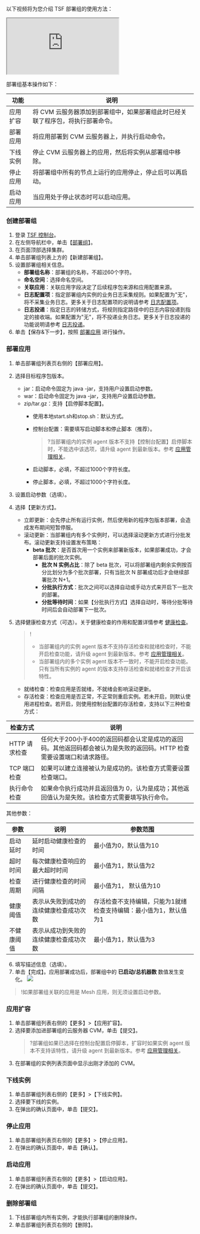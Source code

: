 以下视频将为您介绍 TSF 部署组的使用方法：

<div class="doc-video-mod"><iframe src="https://cloud.tencent.com/edu/learning/quick-play/2039-24421?source=gw.doc.media&withPoster=1&notip=1"></iframe></div>


部署组基本操作如下：

| 功能     | 说明                                                         |
| -------- | ------------------------------------------------------------ |
| 应用扩容 | 将 CVM 云服务器添加到部署组中，如果部署组此时已经关联了程序包，将执行部署命令。 |
| 部署应用 | 将应用部署到 CVM 云服务器上，并执行启动命令。                |
| 下线实例 | 停止 CVM 云服务器上的应用，然后将实例从部署组中移除。        |
| 停止应用 | 将部署组中所有的节点上运行的应用停止，停止后可以再启动。     |
| 启动应用 | 当应用处于停止状态时可以启动应用。                           |

### 创建部署组

1. 登录 [TSF 控制台](https://console.cloud.tencent.com/tsf/index)。
2. 在左侧导航栏中，单击【[部署组](https://console.cloud.tencent.com/tsf/group)】。
3. 在页面顶部选择集群。
4. 单击部署组列表上方的【新建部署组】。
5. 设置部署组相关信息。
   - **部署组名称**：部署组的名称，不超过60个字符。
   - **命名空间**：选择命名空间。
   - **关联应用**：关联应用字段决定了后续程序包来源和应用配置来源。
   - **日志配置项**：指定部署组内实例的业务日志采集规则。如果配置为"无"，将不采集业务日志。更多关于日志配置项的说明请参考 [日志配置项](https://cloud.tencent.com/document/product/649/13697)。
   - **日志投递**：指定日志的转储方式，将规则指定路径中的日志内容投递到指定的接收端。如果配置为"无"，将不投递业务日志。更多关于日志投递的功能说明请参考 [日志投递](https://cloud.tencent.com/document/product/649/43510)。
6. 单击【保存&下一步】，按照 [部署应用](#deploy) 进行操作。

<span id='deploy'></span>

### 部署应用

1. 单击部署组列表页右侧的【部署应用】。
2. 选择目标程序包版本。
   - jar：启动命令固定为 java -jar，支持用户设置启动参数。
   - war：启动命令固定为 java -jar，支持用户设置启动参数。
   - zip/tar.gz：支持【启停脚本配置】。
     - 使用本地start.sh和stop.sh：默认方式。
     - 控制台配置：需要填写启动脚本和停止脚本（推荐）。
        >?当部署组内的实例 agent 版本不支持【控制台配置】启停脚本时，不能选中该选项，请升级 agent 到最新版本。参考 [应用管理相关](https://cloud.tencent.com/document/product/649/20271)。
      
      - 启动脚本，必填，不超过1000个字符长度。
      - 停止脚本，必填，不超过1000个字符长度。
3. 设置启动参数（选填）。
4. 选择【更新方式】。
	 - 立即更新：会先停止所有运行实例，然后使用新的程序包版本部署，会造成发布期间短暂停服。
	 - 滚动更新：当部署组内有多个实例时，可以选择滚动更新方式进行分批发布。滚动更新支持设置发布策略：
		 - **beta 批次**：是否首次用一个实例来部署新版本，如果部署成功，才会部署后面的批次实例。
			 - **批次 N 实例占比**：除了 beta 批次，可以将部署组内剩余实例按百分比划分为多个批次部署，只有当批次 N 部署成功后才会继续部署批次 N+1。
			 - **分批执行方式**：批次之间可以选择自动或手动方式来开启下一批次的部署。
			 - **分批等待时间**：如果【分批执行方式】选择自动时，等待分批等待时间后会自动部署下一批次。

5. 选择健康检查方式（可选）。关于健康检查的作用和配置详情参考 [健康检查](https://cloud.tencent.com/document/product/649/52359)。
   >!
   >- 当部署组内的实例 agent 版本不支持存活检查和就绪检查时，不能开启检查功能，请升级 agent 到最新版本。参考 [应用管理相关](https://cloud.tencent.com/document/product/649/20271)。
   >- 当部署组内的多个实例 agent 版本不一致时，不能开启检查功能。只有当所有实例的 agent 的版本支持存活检查和就绪检查才开启该特性。

   - 就绪检查：检查应用是否就绪，不就绪会影响滚动更新。
   - 存活检查：检查应用是否正常，不正常则重启实例。若未开启，则默认使用进程检查。若开启，则使用控制台配置的存活检查，支持以下三种检查方式：
   

|  检查方式  | 说明  |
|  ---------- | ----- |
| HTTP 请求检查 | 任何大于200小于400的返回码都会认定是成功的返回码。其他返回码都会被认为是失败的返回码。HTTP 检查需要设置端口和请求路径。|
| TCP 端口检查 | 如果可以建立连接被认为是成功的。该检查方式需要设置检查端口。|
| 执行命令检查 | 如果命令执行成功并且返回值为 0，认为是成功；其他返回值认为是失败。该检查方式需要填写执行命令。|

其他参数：
	 
 | 参数       | 说明                                   | 参数范围                                                     |
 | ---------- | -------------------------------------- | ------------------------------------------------------------ |
 | 启动延时   | 延时启动健康检查的时间                 | 最小值为0，默认值为10                                        |
 | 超时时间   | 每次健康检查响应的最大超时时间         | 最小值为1，默认值为2                                         |
 | 检查周期   | 进行健康检查的时间间隔                 | 最小值为1， 默认值为10                                       |
 | 健康阈值   | 表示从失败到成功的连续健康检查成功次数 | 存活检查不支持编辑，只能为1就绪检查支持编辑：最小值为1，默认值为1 |
 | 不健康阈值 | 表示从成功到失败的连续健康检查成功次数 | 最小值为1，默认值为3                                         |

6. 填写描述信息（选填）。
7. 单击【完成】。应用部署成功后，部署组中的 **已启动/总机器数** 数值发生变化。 ![](https://main.qcloudimg.com/raw/0dbf4dddad91bd8770f15f3c4ddb6498.png)

>!如果部署组关联的应用是 Mesh 应用，则无须设置启动参数。

### 应用扩容

1. 单击部署组列表右侧的【更多】>【应用扩容】。
2. 选择要添加进部署组的云服务器 CVM，单击【提交】。
   >?部署组如果已选择在控制台配置启停脚本，扩容时如果实例 agent 版本不支持该特性，请升级 agent 到最新版本。参考 [应用管理相关](https://cloud.tencent.com/document/product/649/20271)。
3. 在部署组的实例列表页面中显示出刚才添加的 CVM。

### 下线实例

1. 单击部署组列表右侧的【更多】>【下线实例】。
2. 选择要下线的实例。
3. 在弹出的确认页面中，单击【提交】。

### 停止应用

1. 单击部署组列表页右侧的【更多】>【停止应用】。
2. 在弹出的确认页面中，单击【确认】。

### 启动应用

1. 单击部署组列表页右侧的【更多】>【启动应用】。
2. 在弹出的确认页面中，单击【提交】。

### 删除部署组

1. 下线部署组内所有实例，才能执行部署组的删除操作。
2. 单击部署组列表页右侧的【删除】。

